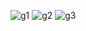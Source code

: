 ![g1](https://cloud.githubusercontent.com/assets/18600300/23929456/524a4f6c-094c-11e7-9b9d-8db030834e4a.jpg)
![g2](https://cloud.githubusercontent.com/assets/18600300/23929462/5dac6b24-094c-11e7-872d-bc9cc8a79dcb.jpg)
![g3](https://cloud.githubusercontent.com/assets/18600300/23929467/6658625a-094c-11e7-8364-46d3c9beef0c.jpg)


